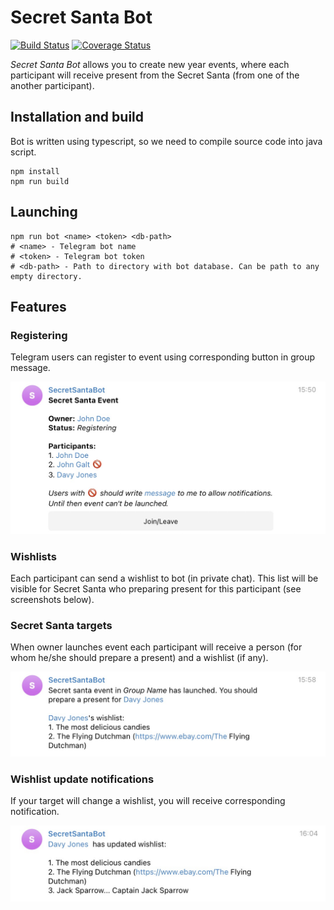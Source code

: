 # Secret Santa Bot

[![Build Status](https://app.travis-ci.com/vhapiak/secret_santa_bot.svg?branch=master)](https://app.travis-ci.com/vhapiak/secret_santa_bot) [![Coverage Status](https://coveralls.io/repos/github/vhapiak/secret_santa_bot/badge.svg?branch=master)](https://coveralls.io/github/vhapiak/secret_santa_bot?branch=master)

_Secret Santa Bot_ allows you to create new year events, where each participant will receive present from the Secret Santa (from one of the another participant).

## Installation and build

Bot is written using typescript, so we need to compile source code into java script.

```
npm install
npm run build
```

## Launching

```
npm run bot <name> <token> <db-path>
# <name> - Telegram bot name
# <token> - Telegram bot token
# <db-path> - Path to directory with bot database. Can be path to any empty directory.
```

## Features

### Registering

Telegram users can register to event using corresponding button in group message.

![Screenshot](doc/eventRegistering.jpeg)

### Wishlists

Each participant can send a wishlist to bot (in private chat). This list will be visible for Secret Santa who preparing present for this participant (see screenshots below).

### Secret Santa targets

When owner launches event each participant will receive a person (for whom he/she should prepare a present) and a wishlist (if any).

![Screenshot](doc/targetNotification.jpeg)

### Wishlist update notifications

If your target will change a wishlist, you will receive corresponding notification.

![Screenshot](doc/wishlistUpdate.jpeg)

